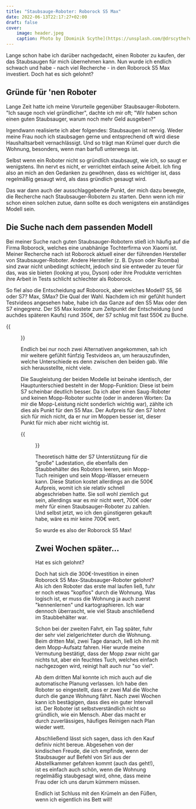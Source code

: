 ```yaml
---
title: "Staubsauge-Roboter: Roborock S5 Max"
date: 2022-06-13T22:17:27+02:00
draft: false
cover:
    image: header.jpeg
    caption: Photo by [Dominik Scythe](https://unsplash.com/@drscythe?utm_source=ghost&utm_medium=referral&utm_campaign=api-credit) / [Unsplash](https://unsplash.com/?utm_source=ghost&utm_medium=referral&utm_campaign=api-credit)
---
```


Lange schon habe ich darüber nachgedacht, einen Roboter zu kaufen, der das Staubsaugen für mich übernehmen kann. Nun wurde ich endlich schwach und habe - nach viel Recherche - in den Roborock S5 Max investiert. Doch hat es sich gelohnt?

## Gründe für 'nen Roboter

Lange Zeit hatte ich meine Vorurteile gegenüber Staubsauger-Robotern. "Ich sauge noch viel gründlicher", dachte ich mir oft; "Wir haben schon einen guten Staubsauger, warum noch mehr Geld ausgeben?"

Irgendwann realisierte ich aber folgendes: Staubsaugen ist nervig. Weder meine Frau noch ich staubsagen gerne und entsprechend oft wird diese Haushaltsarbeit vernachlässigt. Und so trägt man Krümel quer durch die Wohnung, besonders, wenn man barfuß unterwegs ist.

Selbst wenn ein Roboter nicht so gründlich staubsaugt, wie ich, so saugt er wenigstens. Ihn nervt es nicht, er verrichtet einfach seine Arbeit. Ich fing also an mich an den Gedanken zu gewöhnen, dass es wichtiger ist, dass regelmäßig gesaugt wird, als dass gründlich gesaugt wird.

Das war dann auch der ausschlaggebende Punkt, der mich dazu bewegte, die Recherche nach Staubsauger-Robotern zu starten. Denn wenn ich mir schon einen solchen zutue, dann sollte es doch wenigstens ein anständiges Modell sein.

## Die Suche nach dem passenden Modell

Bei meiner Suche nach guten Staubsauger-Robotern stieß ich häufig auf die Firma Roborock, welches eine unabhänige Tochterfirma von Xiaomi ist. Meiner Recherche nach ist Roborock aktuell einer der führenden Hersteller von Staubsauger-Roboter. Andere Hersteller (z. B. Dyson oder Roomba) sind zwar nicht unbedingt schlecht, jedoch sind sie entweder zu teuer für das, was sie bieten (looking at you, Dyson) oder ihre Produkte verrichten ihre Arbeit in Tests schlicht schlechter als Roborock.

So fiel also die Entscheidung auf Roborock, aber welches Modell? S5, S6 oder S7? Max, SMax? Die Qual der Wahl. Nachdem ich mir gefühlt hundert Testvideos angesehen habe, habe ich das Ganze auf den S5 Max oder den S7 eingegrenz. Der S5 Max kostete zum Zeitpunkt der Entscheidung (und auchdes späteren Kaufs) rund 350€, der S7 schlug mit fast 550€ zu Buche.

{{<figure src="img1.jpeg" caption="Roborock S5 Max">}}

Endlich bei nur noch zwei Alternativen angekommen, sah ich mir weitere gefühlt fünfzig Testvideos an, um herauszufinden, welche Unterschiede es denn zwischen den beiden gab. Wie sich herausstellte, nicht viele.

Die Saugleistung der beiden Modelle ist beinahe identisch, der Hauptunterschied besteht in der Mopp-Funktion: Diese ist beim S7 scheinbar deutlich besser. Da ich aber einen Saug-Roboter und keinen Mopp-Roboter suchte (oder in anderen Worten: Da mir die Mopp-Leistung nicht sonderlich wichtig war), zählte ich dies als Punkt für den S5 Max. Der Aufpreis für den S7 lohnt sich für mich nicht, da er nur im Moppen besser ist, dieser Punkt für mich aber nicht wichtig ist.

{{<figure src="img2.jpeg" caption="Roborock S7 VMax mit Basisstation">}}

Theoretisch hätte der S7 Unterstützung für die "große" Ladestation, die ebenfalls den Staubbehälter des Roboters leeren, sein Mopp-Tuch reinigen und sein Mopp-Wasser erneuern kann. Diese Station kostet allerdings an die 500€ Aufpreis, womit ich sie relativ schnell abgeschrieben hatte. Sie soll wohl ziemlich gut sein, allerdings war es mir nicht wert, 700€ oder mehr für einen Staubsauger-Roboter zu zahlen. Und selbst jetzt, wo ich den günstigeren gekauft habe, wäre es mir keine 700€ wert.

So wurde es also der Roborock S5 Max!

## Zwei Wochen später...

Hat es sich gelohnt?

Doch hat sich die 300€-Investition in einen Roborock S5 Max-Staubsauger-Roboter gelohnt? Als ich den Roboter das erste mal laufen ließ, fuhr er noch etwas "kopflos" durch die Wohnung. Was logisch ist, er muss die Wohnung ja auch zuerst "kennenlernen" und kartographieren. Ich war dennoch überrascht, wie viel Staub anschließend im Staubbehälter war.

Schon bei der zweiten Fahrt, ein Tag später, fuhr der sehr viel zielgerichteter durch die Wohnung. Beim dritten Mal, zwei Tage danach, ließ ich ihn mit dem Mopp-Aufsatz fahren. Hier wurde meine Vermutung bestätigt, dass der Mopp zwar nicht gar nichts tut, aber ein feuchtes Tuch, welches einfach nachgezogen wird, reinigt halt auch nur "so viel".

Ab dem dritten Mal konnte ich mich auch auf die automatische Planung verlassen. Ich habe den Roboter so eingestellt, dass er zwei Mal die Woche durch die ganze Wohnung fährt. Nach zwei Wochen kann ich bestägigen, dass dies ein guter Intervall ist. Der Roboter ist selbstverständlich nicht so gründlich, wie ein Mensch. Aber das macht er durch zuverlässiges, häufiges Reinigen nach Plan wieder wett.

Abschließend lässt sich sagen, dass ich den Kauf definiv nicht bereue. Abgesehen von der kindischen Freude, die ich empfinde, wenn der Staubsauger auf Befehl von Siri aus der Abstellkammer gefahren kommt (auch das geht!), ist es einfach auch schön, wenn die Wohnung regelmäßig staubgesagt wird, ohne, dass meine Frau oder ich uns darum kümmern müssen.

Endlich ist Schluss mit den Krümeln an den Füßen, wenn ich eigentlich ins Bett will!
